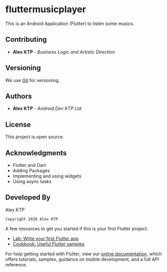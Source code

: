 # fluttermusicplayer

This  is an Android Application (Flutter) to listen some musics.

## Contributing

* **Alex KTP** - *Business Logic and Artistic Direction*

## Versioning

We use [Git](https://git-scm.com/) for versioning.

## Authors

* **Alex KTP** - *Android Dev KTP Ltd*

## License

This project is open source.

## Acknowledgments

* Flutter and Dart
* Adding Packages
* Implementing and using widgets
* Using async tasks


## Developed By

Alex KTP

    Copyright 2020 Alex KTP

A few resources to get you started if this is your first Flutter project:

- [Lab: Write your first Flutter app](https://flutter.dev/docs/get-started/codelab)
- [Cookbook: Useful Flutter samples](https://flutter.dev/docs/cookbook)

For help getting started with Flutter, view our
[online documentation](https://flutter.dev/docs), which offers tutorials,
samples, guidance on mobile development, and a full API reference.

